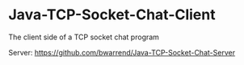 # Java-TCP-Socket-Chat-Client
The client side of a TCP socket chat program




Server:
https://github.com/bwarrend/Java-TCP-Socket-Chat-Server
